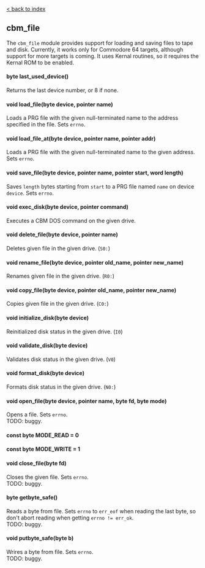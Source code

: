 [< back to index](../index.md)

## cbm_file

The `cbm_file` module provides support for loading and saving files to tape and disk.
Currently, it works only for Commodore 64 targets, although support for more targets is coming.
It uses Kernal routines, so it requires the Kernal ROM to be enabled.

#### byte last_used_device()

Returns the last device number, or 8 if none.

#### void load_file(byte device, pointer name)

Loads a PRG file with the given null-terminated name to the address specified in the file.
Sets `errno`.

#### void load_file_at(byte device, pointer name, pointer addr)

Loads a PRG file with the given null-terminated name to the given address.
Sets `errno`.

#### void save_file(byte device, pointer name, pointer start, word length)

Saves `length` bytes starting from `start` to a PRG file named `name` on device `device`.
Sets `errno`.

#### void exec_disk(byte device, pointer command)

Executes a CBM DOS command on the given drive.

#### void delete_file(byte device, pointer name)

Deletes given file in the given drive. (`S0:`)

#### void rename_file(byte device, pointer old_name, pointer new_name)

Renames given file in the given drive. (`R0:`)

#### void copy_file(byte device, pointer old_name, pointer new_name)

Copies given file in the given drive. (`C0:`)

#### void initialize_disk(byte device)

Reinitialized disk status in the given drive. (`I0`)

#### void validate_disk(byte device)

Validates disk status in the given drive. (`V0`)

#### void format_disk(byte device)

Formats disk status in the given drive. (`N0:`)

#### void open_file(byte device, pointer name, byte fd, byte mode)

Opens a file.
Sets `errno`.   
TODO: buggy.

#### const byte MODE_READ = 0
#### const byte MODE_WRITE = 1

#### void close_file(byte fd)

Closes the given file.
Sets `errno`.   
TODO: buggy.

#### byte getbyte_safe()

Reads a byte from file.
Sets `errno` to `err_eof` when reading the last byte, so don't abort reading when getting `errno != err_ok`.  
TODO: buggy.

#### void putbyte_safe(byte b)

Wrires a byte from file.
Sets `errno`.   
TODO: buggy.
